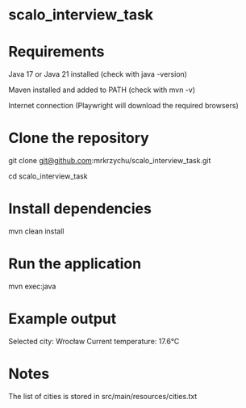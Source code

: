 # scalo_interview_task

# Requirements

Java 17 or Java 21 installed
(check with java -version)

Maven installed and added to PATH
(check with mvn -v)

Internet connection (Playwright will download the required browsers)

# Clone the repository

git clone git@github.com:mrkrzychu/scalo_interview_task.git

cd scalo_interview_task

# Install dependencies

mvn clean install

# Run the application

mvn exec:java

# Example output

Selected city: Wrocław
Current temperature: 17.6°C

# Notes

The list of cities is stored in src/main/resources/cities.txt